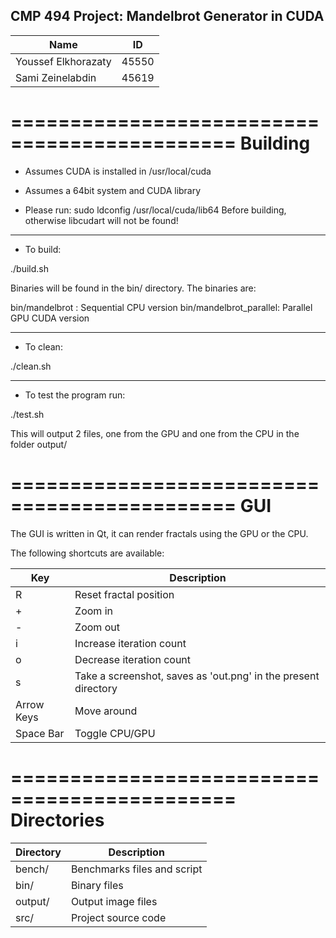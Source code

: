 CMP 494 Project: Mandelbrot Generator in CUDA
---------------------------------------------

| Name                | ID    |
|---------------------|-------|
| Youssef Elkhorazaty | 45550 |
| Sami Zeinelabdin    | 45619 |

=============================================
Building
=============================================

- Assumes CUDA is installed in /usr/local/cuda

- Assumes a 64bit system and CUDA library

- Please run: sudo ldconfig /usr/local/cuda/lib64
  Before building, otherwise libcudart will not be found!

---------------------------------------------

- To build:

./build.sh

Binaries will be found in the bin/ directory.
The binaries are:

bin/mandelbrot         : Sequential CPU version
bin/mandelbrot_parallel: Parallel GPU CUDA version

---------------------------------------------

- To clean:

./clean.sh

---------------------------------------------

- To test the program run:

./test.sh

This will output 2 files, one from the GPU and one from the CPU in the folder output/


=============================================
GUI
=============================================

The GUI is written in Qt, it can render fractals
using the GPU or the CPU.

The following shortcuts are available:

| Key        | Description               |
|------------|---------------------------|
| R          | Reset fractal position    |
| \+         | Zoom in                   |
| \-         | Zoom out                  |
| i          | Increase iteration count  |
| o          | Decrease iteration count  |
| s          | Take a screenshot, saves as 'out.png' in the present directory |
| Arrow Keys | Move around               |
| Space Bar  | Toggle CPU/GPU            |


=============================================
Directories
=============================================

| Directory | Description               |
|---------|-----------------------------|
| bench/  | Benchmarks files and script |
| bin/    | Binary files                |
| output/ | Output image files          |
| src/    | Project source code         |